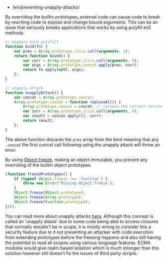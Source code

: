 
-   /en/preventing-unapply-attacks/

By overriding the builtin prototypes, external code can cause code to break by rewriting code to expose and change bound arguments. This can be an issue that seriously breaks applications that works by using polyfill es5 methods.

```js
// example bind polyfill
function bind(fn) {
    var prev = Array.prototype.slice.call(arguments, 1);
    return function bound() {
        var curr = Array.prototype.slice.call(arguments, 0);
        var args = Array.prototype.concat.apply(prev, curr);
        return fn.apply(null, args);
    };
}

// unapply-attack
function unapplyAttack() {
    var concat = Array.prototype.concat;
    Array.prototype.concat = function replaceAll() {
        Array.prototype.concat = concat; // restore the correct version
        var curr = Array.prototype.slice.call(arguments, 0);
        var result = concat.apply([], curr);
        return result;
    };
}
```

The above function discards the `prev` array from the bind meaning that any `.concat` the first concat call following using the unapply attack will throw an error.

By using [Object.freeze](https://developer.mozilla.org/en-US/docs/Web/JavaScript/Reference/Global_Objects/Object/freeze), making an object immutable, you prevent any overriding of the builtin object prototypes.

```js
(function freezePrototypes() {
    if (typeof Object.freeze !== 'function') {
        throw new Error('Missing Object.freeze');
    }
    Object.freeze(Object.prototype);
    Object.freeze(Array.prototype);
    Object.freeze(Function.prototype);
})();
```

You can read more about unapply attacks [here](https://glebbahmutov.com/blog/unapply-attack/).
Although this concept is called an 'unapply attack' due to some code being able to access closures that normally wouldn't be in scope, it is mostly wrong to consider this a security feature due to it not preventing an attacker with code execution from extending prototypes before the freezing happens and also still having the potential to read all scopes using various language features. ECMA modules would give realm based isolation which is much stronger than this solution however still doesn't fix the issues of third party scripts.
